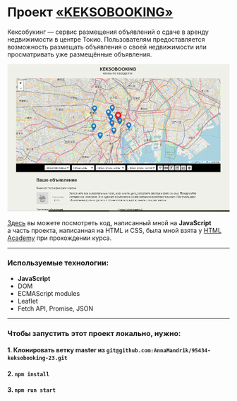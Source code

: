 # Проект [«KEKSOBOOKING»](https://95434-keksobooking-23.vercel.app/)

Кексобукинг — сервис размещения объявлений о сдаче в аренду недвижимости в центре Токио. Пользователям предоставляется возможность размещать объявления о своей недвижимости или просматривать уже размещённые объявления.

<img src="https://github.com/AnnaMandrik/95434-keksobooking-23/blob/master/img/keksobooking.png" alt="keksobooking app">


[Здесь](https://github.com/AnnaMandrik/95434-keksobooking-23) вы можете посмотреть код, написанный мной на **JavaScript** <br>
а часть проекта, написанная на HTML и CSS, была мной взята у [HTML Academy](https://htmlacademy.ru/) при прохождении курса.

---

### Используемые технологии:

* **JavaScript**
* DOM
* ECMAScript modules
* Leaflet
* Fetch API, Promise, JSON

---

### Чтобы запустить этот проект локально, нужно:

#### 1. Клонировать ветку master из `git@github.com:AnnaMandrik/95434-keksobooking-23.git`

#### 2. `npm install`

#### 3. `npm run start`
